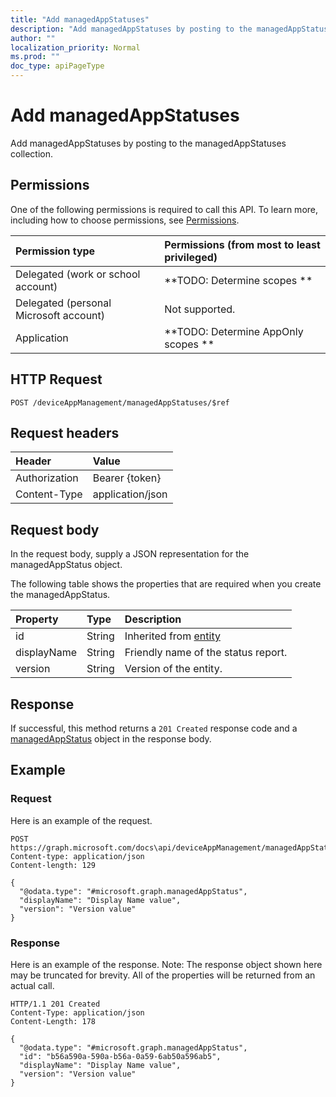 ```yaml
---
title: "Add managedAppStatuses"
description: "Add managedAppStatuses by posting to the managedAppStatuses collection."
author: ""
localization_priority: Normal
ms.prod: ""
doc_type: apiPageType
---
```


# Add managedAppStatuses

Add managedAppStatuses by posting to the managedAppStatuses collection.

## Permissions
One of the following permissions is required to call this API. To learn more, including how to choose permissions, see [Permissions](/concepts/permissions-reference.md).

|Permission type|Permissions (from most to least privileged)|
|:---|:---|
|Delegated (work or school account)|**TODO: Determine scopes **|
|Delegated (personal Microsoft account)|Not supported.|
|Application|**TODO: Determine AppOnly scopes **|

## HTTP Request
<!-- {
  "blockType": "ignored"
}
-->
``` http
POST /deviceAppManagement/managedAppStatuses/$ref
```

## Request headers
|Header|Value|
|:---|:---|
|Authorization|Bearer {token}|
|Content-Type|application/json|

## Request body
In the request body, supply a JSON representation for the managedAppStatus object.

The following table shows the properties that are required when you create the managedAppStatus.

|Property|Type|Description|
|:---|:---|:---|
|id|String| Inherited from [entity](../resources/entity.md)|
|displayName|String|Friendly name of the status report.|
|version|String|Version of the entity.|



## Response
If successful, this method returns a `201 Created` response code and a [managedAppStatus](../resources/managedappstatus.md) object in the response body.

## Example

### Request
Here is an example of the request.
<!-- {
  "blockType": "request",
  "name": "create_managedappstatus_from_"
}
-->
``` http
POST https://graph.microsoft.com/docs\api/deviceAppManagement/managedAppStatuses
Content-type: application/json
Content-length: 129

{
  "@odata.type": "#microsoft.graph.managedAppStatus",
  "displayName": "Display Name value",
  "version": "Version value"
}
```

### Response
Here is an example of the response. Note: The response object shown here may be truncated for brevity. All of the properties will be returned from an actual call.
<!-- {
  "blockType": "response",
  "truncated": true,
  "@odata.type": "microsoft.graph.managedappstatus"
}
-->
``` http
HTTP/1.1 201 Created
Content-Type: application/json
Content-Length: 178

{
  "@odata.type": "#microsoft.graph.managedAppStatus",
  "id": "b56a590a-590a-b56a-0a59-6ab50a596ab5",
  "displayName": "Display Name value",
  "version": "Version value"
}
```

